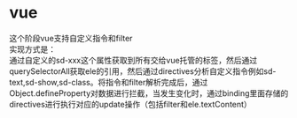 <!--
 * @Author: xiuquanxu
 * @Company: kaochong
 * @Date: 2020-11-17 17:51:05
 * @LastEditors: xiuquanxu
 * @LastEditTime: 2020-11-17 17:56:54
-->
# vue  

这个阶段vue支持自定义指令和filter  
实现方式是：  
通过自定义的sd-xxx这个属性获取到所有交给vue托管的标签，然后通过querySelectorAll获取ele的引用，然后通过directives分析自定义指令例如sd-text,sd-show,sd-class。将指令和filter解析完成后，通过Object.defineProperty对数据进行拦截，当发生变化时，通过binding里面存储的directives进行执行对应的update操作（包括filter和ele.textContent）